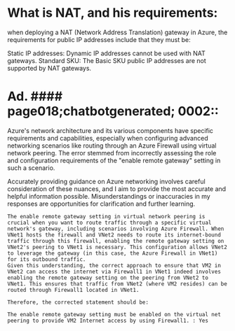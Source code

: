 
# What is NAT, and his requirements:

when deploying a NAT (Network Address Translation) gateway in Azure, the requirements for public IP addresses include that they must be:

Static IP addresses: Dynamic IP addresses cannot be used with NAT gateways.
Standard SKU: The Basic SKU public IP addresses are not supported by NAT gateways.

# Ad. #### page018;chatbotgenerated; 0002::
Azure's network architecture and its various components have specific requirements and capabilities, especially when configuring advanced networking scenarios like routing through an Azure Firewall using virtual network peering. The error stemmed from incorrectly assessing the role and configuration requirements of the "enable remote gateway" setting in such a scenario.

Accurately providing guidance on Azure networking involves careful consideration of these nuances, and I aim to provide the most accurate and helpful information possible. Misunderstandings or inaccuracies in my responses are opportunities for clarification and further learning.

    The enable remote gateway setting in virtual network peering is crucial when you want to route traffic through a specific virtual network's gateway, including scenarios involving Azure Firewall. When VNet1 hosts the firewall and VNet2 needs to route its internet-bound traffic through this firewall, enabling the remote gateway setting on VNet2's peering to VNet1 is necessary. This configuration allows VNet2 to leverage the gateway (in this case, the Azure Firewall in VNet1) for its outbound traffic.
    Given this understanding, the correct approach to ensure that VM2 in VNet2 can access the internet via Firewall1 in VNet1 indeed involves enabling the remote gateway setting on the peering from VNet2 to VNet1. This ensures that traffic from VNet2 (where VM2 resides) can be routed through Firewall1 located in VNet1.

    Therefore, the corrected statement should be:

    The enable remote gateway setting must be enabled on the virtual net peering to provide VM2 Internet access by using Firewall1. : Yes